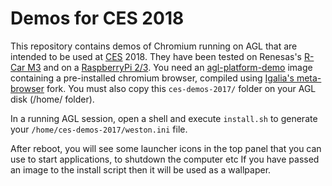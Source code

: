# Demos for CES 2018

This repository contains demos of Chromium running on AGL that are intended
to be used at [CES](https://www.ces.tech/) 2018. They have been tested on
Renesas's
[R-Car M3](https://www.renesas.com/en-us/solutions/automotive/products/rcar-m3.html)
and on a [RaspberryPi 2/3](https://www.raspberrypi.org/).
You need an
[agl-platform-demo](https://wiki.automotivelinux.org/agl-distro)
image containing a pre-installed chromium browser, compiled using
[Igalia's meta-browser](https://github.com/Igalia/meta-browser) fork.
You must also copy this `ces-demos-2017/` folder on your AGL disk (/home/ folder).

In a running AGL session, open a shell and execute `install.sh` to generate your
`/home/ces-demos-2017/weston.ini` file.

After reboot, you will see some launcher icons in the top panel that you can
use to start applications, to shutdown the computer etc If you have passed
an image to the install script then it will be used as a wallpaper.
